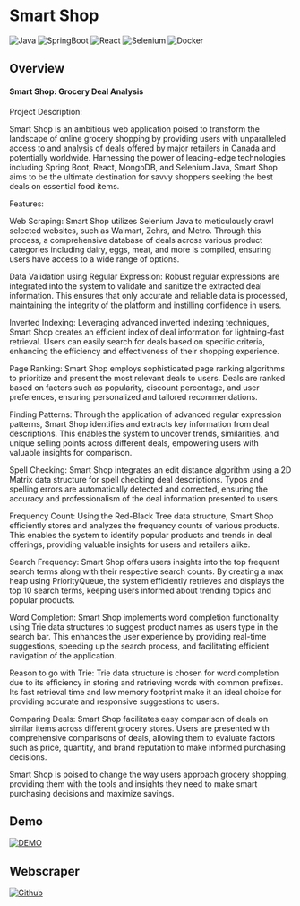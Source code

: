 <!-- # NetSocket -->

<!-- ![C](https://img.shields.io/badge/C-00599C?style=for-the-badge&logo=c&logoColor=white)
![Sockets](https://img.shields.io/badge/Sockets-007396?style=for-the-badge&logo=socket.io&logoColor=white)
![Graphana](https://img.shields.io/badge/Graphana-F46800?style=for-the-badge&logo=grafana&logoColor=white)
![Influx DB](https://img.shields.io/badge/Influx%20DB-22ADF6?style=for-the-badge&logo=influxdb&logoColor=white)
![Redpanda](https://img.shields.io/badge/Redpanda-000000?style=for-the-badge&logo=apachekafka&logoColor=white)
![Kafka](https://img.shields.io/badge/Kafka-231F20?style=for-the-badge&logo=apachekafka&logoColor=white)
![Python](https://img.shields.io/badge/Python-3776AB?style=for-the-badge&logo=python&logoColor=white) -->

# Smart Shop

![Java](https://img.shields.io/badge/Java-007396?style=for-the-badge&logo=java&logoColor=white)
![SpringBoot](https://img.shields.io/badge/Spring%20Boot-6DB33F?style=for-the-badge&logo=spring-boot&logoColor=white)
![React](https://img.shields.io/badge/React-61DAFB?style=for-the-badge&logo=react&logoColor=white)
![Selenium](https://img.shields.io/badge/Selenium-43B02A?style=for-the-badge&logo=selenium&logoColor=white)
![Docker](https://img.shields.io/badge/Docker-2496ED?style=for-the-badge&logo=docker&logoColor=white)

## Overview

#### Smart Shop: Grocery Deal Analysis

Project Description:

Smart Shop is an ambitious web application poised to transform the landscape of online grocery shopping by providing users with unparalleled access to and analysis of deals offered by major retailers in Canada and potentially worldwide. Harnessing the power of leading-edge technologies including Spring Boot, React, MongoDB, and Selenium Java, Smart Shop aims to be the ultimate destination for savvy shoppers seeking the best deals on essential food items.

Features:

Web Scraping:
Smart Shop utilizes Selenium Java to meticulously crawl selected websites, such as Walmart, Zehrs, and Metro.
Through this process, a comprehensive database of deals across various product categories including dairy, eggs, meat, and more is compiled, ensuring users have access to a wide range of options.

Data Validation using Regular Expression:
Robust regular expressions are integrated into the system to validate and sanitize the extracted deal information.
This ensures that only accurate and reliable data is processed, maintaining the integrity of the platform and instilling confidence in users.

Inverted Indexing:
Leveraging advanced inverted indexing techniques, Smart Shop creates an efficient index of deal information for lightning-fast retrieval.
Users can easily search for deals based on specific criteria, enhancing the efficiency and effectiveness of their shopping experience.

Page Ranking:
Smart Shop employs sophisticated page ranking algorithms to prioritize and present the most relevant deals to users.
Deals are ranked based on factors such as popularity, discount percentage, and user preferences, ensuring personalized and tailored recommendations.

Finding Patterns:
Through the application of advanced regular expression patterns, Smart Shop identifies and extracts key information from deal descriptions.
This enables the system to uncover trends, similarities, and unique selling points across different deals, empowering users with valuable insights for comparison.

Spell Checking:
Smart Shop integrates an edit distance algorithm using a 2D Matrix data structure for spell checking deal descriptions.
Typos and spelling errors are automatically detected and corrected, ensuring the accuracy and professionalism of the deal information presented to users.

Frequency Count:
Using the Red-Black Tree data structure, Smart Shop efficiently stores and analyzes the frequency counts of various products.
This enables the system to identify popular products and trends in deal offerings, providing valuable insights for users and retailers alike.

Search Frequency:
Smart Shop offers users insights into the top frequent search terms along with their respective search counts.
By creating a max heap using PriorityQueue, the system efficiently retrieves and displays the top 10 search terms, keeping users informed about trending topics and popular products.

Word Completion:
Smart Shop implements word completion functionality using Trie data structures to suggest product names as users type in the search bar.
This enhances the user experience by providing real-time suggestions, speeding up the search process, and facilitating efficient navigation of the application.

Reason to go with Trie:
Trie data structure is chosen for word completion due to its efficiency in storing and retrieving words with common prefixes.
Its fast retrieval time and low memory footprint make it an ideal choice for providing accurate and responsive suggestions to users.

Comparing Deals:
Smart Shop facilitates easy comparison of deals on similar items across different grocery stores.
Users are presented with comprehensive comparisons of deals, allowing them to evaluate factors such as price, quantity, and brand reputation to make informed purchasing decisions.

Smart Shop is poised to change the way users approach grocery shopping, providing them with the tools and insights they need to make smart purchasing decisions and maximize savings.

## Demo

[![DEMO](https://img.youtube.com/vi/wBxCHenE2Vw/0.jpg)](https://www.youtube.com/watch?v=wBxCHenE2Vw)

## Webscraper

[![Github](https://img.shields.io/badge/GitHub-100000?style=for-the-badge&logo=github&logoColor=white)](https://github.com/haydencordeiro/ShopSmartScraper)


   
